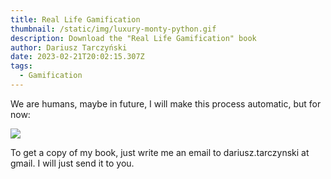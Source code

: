 ```yaml
---
title: Real Life Gamification
thumbnail: /static/img/luxury-monty-python.gif
description: Download the "Real Life Gamification" book
author: Dariusz Tarczyński
date: 2023-02-21T20:02:15.307Z
tags:
  - Gamification
---
```

W﻿e are humans, maybe in future, I will make this process automatic, but for now:

![](/static/img/brave_xzpwqtjnck.png)

T﻿o get a copy of my book, just write me an email to dariusz.tarczynski at gmail. I will just send it to you.